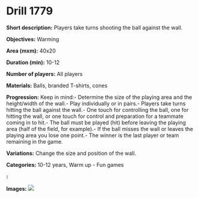 # Drill 1779

**Short description:**
Players take turns shooting the ball against the wall.

**Objectives:**
Warming

**Area (mxm):**
40x20

**Duration (min):**
10-12

**Number of players:**
All players

**Materials:**
Balls, branded T-shirts, cones

**Progression:**
Keep in mind:- Determine the size of the playing area and the height/width of the wall.- Play individually or in pairs.- Players take turns hitting the ball against the wall.- One touch for controlling the ball, one for hitting the wall, or one touch for control and preparation for a teammate coming in to hit.- The ball must be played (hit) before leaving the playing area (half of the field, for example).- If the ball misses the wall or leaves the playing area you lose one point.- The winner is the last player or team remaining in the game.

**Variations:**
Change the size and position of the wall.

**Categories:**
10-12 years, Warm up - Fun games

**:**


**Images:**
![](https://www.coachingfutsal.com/\images\c9d10071-b928-45cc-9582-4f06241dee64_359.png)

